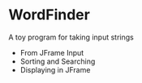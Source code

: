 # WordFinder
A toy program for taking input strings
* From JFrame Input
* Sorting and Searching
* Displaying in JFrame
